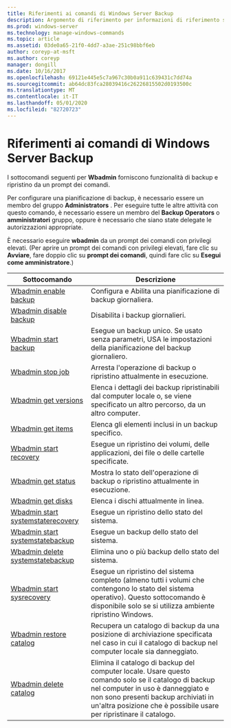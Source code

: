 ```yaml
---
title: Riferimenti ai comandi di Windows Server Backup
description: Argomento di riferimento per informazioni di riferimento sui comandi di backup.
ms.prod: windows-server
ms.technology: manage-windows-commands
ms.topic: article
ms.assetid: 03de0a65-21f0-4dd7-a3ae-251c98bbf6eb
author: coreyp-at-msft
ms.author: coreyp
manager: dongill
ms.date: 10/16/2017
ms.openlocfilehash: 69121e445e5c7a967c30b0a911c639431c7dd74a
ms.sourcegitcommit: ab64dc83fca28039416c26226815502d0193500c
ms.translationtype: MT
ms.contentlocale: it-IT
ms.lasthandoff: 05/01/2020
ms.locfileid: "82720723"
---
```

# <a name="windows-server-backup-command-reference"></a>Riferimenti ai comandi di Windows Server Backup



I sottocomandi seguenti per **Wbadmin** forniscono funzionalità di backup e ripristino da un prompt dei comandi.

Per configurare una pianificazione di backup, è necessario essere un membro del gruppo **Administrators** . Per eseguire tutte le altre attività con questo comando, è necessario essere un membro del **Backup Operators** o **amministratori** gruppo, oppure è necessario che siano state delegate le autorizzazioni appropriate.

È necessario eseguire **wbadmin** da un prompt dei comandi con privilegi elevati. (Per aprire un prompt dei comandi con privilegi elevati, fare clic su **Avviare**, fare doppio clic su **prompt dei comandi**, quindi fare clic su **Esegui come amministratore**.)

|Sottocomando|Descrizione|
|----------|-----------|
|[Wbadmin enable backup](wbadmin-enable-backup.md)|Configura e Abilita una pianificazione di backup giornaliera.|
|[Wbadmin disable backup](wbadmin-disable-backup.md)|Disabilita i backup giornalieri.|
|[Wbadmin start backup](wbadmin-start-backup.md)|Esegue un backup unico. Se usato senza parametri, USA le impostazioni della pianificazione del backup giornaliero.|
|[Wbadmin stop job](wbadmin-stop-job.md)|Arresta l'operazione di backup o ripristino attualmente in esecuzione.|
|[Wbadmin get versions](wbadmin-get-versions.md)|Elenca i dettagli dei backup ripristinabili dal computer locale o, se viene specificato un altro percorso, da un altro computer.|
|[Wbadmin get items](wbadmin-get-items.md)|Elenca gli elementi inclusi in un backup specifico.|
|[Wbadmin start recovery](wbadmin-start-recovery.md)|Esegue un ripristino dei volumi, delle applicazioni, dei file o delle cartelle specificate.|
|[Wbadmin get status](wbadmin-get-status.md)|Mostra lo stato dell'operazione di backup o ripristino attualmente in esecuzione.|
|[Wbadmin get disks](wbadmin-get-disks.md)|Elenca i dischi attualmente in linea.|
|[Wbadmin start systemstaterecovery](wbadmin-start-systemstaterecovery.md)|Esegue un ripristino dello stato del sistema.|
|[Wbadmin start systemstatebackup](wbadmin-start-systemstatebackup.md)|Esegue un backup dello stato del sistema.|
|[Wbadmin delete systemstatebackup](wbadmin-delete-systemstatebackup.md)|Elimina uno o più backup dello stato del sistema.|
|[Wbadmin start sysrecovery](wbadmin-start-sysrecovery.md)|Esegue un ripristino del sistema completo (almeno tutti i volumi che contengono lo stato del sistema operativo). Questo sottocomando è disponibile solo se si utilizza ambiente ripristino Windows.|
|[Wbadmin restore catalog](wbadmin-restore-catalog.md)|Recupera un catalogo di backup da una posizione di archiviazione specificata nel caso in cui il catalogo di backup nel computer locale sia danneggiato.|
|[Wbadmin delete catalog](wbadmin-delete-catalog.md)|Elimina il catalogo di backup del computer locale. Usare questo comando solo se il catalogo di backup nel computer in uso è danneggiato e non sono presenti backup archiviati in un'altra posizione che è possibile usare per ripristinare il catalogo.|